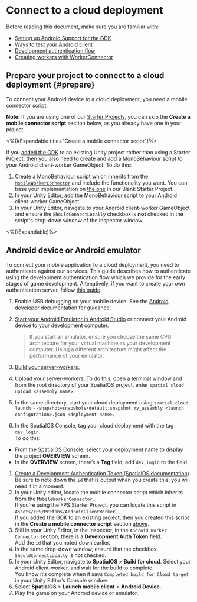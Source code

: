 # Connect to a cloud deployment

Before reading this document, make sure you are familiar with:

* [Setting up Android Support for the GDK]({{urlRoot}}/content/mobile/android/setup)
* [Ways to test your Android client]({{urlRoot}}/content/mobile/android/ways-to-test)
* [Development authentication flow](https://docs.improbable.io/reference/latest/shared/auth/development-authentication)
* [Creating workers with WorkerConnector](https://docs.improbable.io/unity/alpha/content/gameobject/creating-workers-with-workerconnector)

## Prepare your project to connect to a cloud deployment {#prepare}

To connect your Android device to a cloud deployment, you need a mobile connector script.

**Note:** If you are using one of our [Starter Projects]({{urlRoot}}/content/glossary#starter-project), you can skip the **Create a mobile connector script** section below, as you already have one in your project.

<%(#Expandable title="Create a mobile connector script")%>

If you [added the GDK]({{urlRoot}}/content/set-up-new-project) to an existing Unity project rather than using a Starter Project, then you also need to create and add a MonoBehaviour script to your Android client-worker GameObject. To do this:

1. Create a MonoBehaviour script which inherits from the [`MobileWorkerConnector`](https://github.com/spatialos/gdk-for-unity/blob/master/workers/unity/Packages/com.improbable.gdk.mobile/Worker/MobileWorkerConnector.cs) and include the functionality you want. You can base your implementation on [the one](https://github.com/spatialos/gdk-for-unity-blank-project/blob/master/workers/unity/Assets/Scripts/Workers/AndroidClientWorkerConnector.cs) in our Blank Starter Project.
1. In your Unity Editor, add the MonoBehaviour script to your Android client-worker GameObject.
1. In your Unity Editor, navigate to your Android client-worker GameObject and ensure the `ShouldConnectLocally` checkbox is **not** checked in the script's drop-down window of the Inspector window.

<%(/Expandable)%>

## Android device or Android emulator

To connect your mobile application to a cloud deployment, you need to authenticate against our services.
This guide describes how to authenticate using the development authentication flow which we provide for the early stages of game development.
Altenatively, if you want to create your own authentication server, follow [this guide](https://docs.improbable.io/reference/latest/shared/auth/integrate-authentication-platform-sdk).

1. Enable USB debugging on your mobile device. See the [Android developer documentation](https://developer.android.com/studio/debug/dev-options#enable) for guidance.
1. [Start your Android Emulator in Android Studio](https://developer.android.com/studio/run/managing-avds) or connect your Android device to your development computer.

    > If you start an emulator, ensure you choose the same CPU architecture for your virtual machine as your development computer. Using a different architecture might affect the performance of your emulator.

1. [Build your server-workers.]({{urlRoot}}/content/build)
1. Upload your server-workers. To do this, open a terminal window and from the root directory of your SpatialOS project, enter `spatial cloud upload <assembly name>`.
1. In the same directory, start your cloud deployment using `spatial cloud launch --snapshot=snapshots/default.snapshot my_assembly <launch configuration>.json <deployment name>`.
1. In the SpatialOS Console, tag your cloud deployment with the tag `dev_login`. <BR/>
To do this:
  *  From the [SpatialOS Console](https://console.improbable.io/projects), select your deployment name to display the project **OVERVIEW** screen.
  * In the **OVERVIEW** screen, there’s a **Tag** field, add `dev_login` to the field.
1. [Create a Development Authentication Token (SpatialOS documentation)](https://docs.improbable.io/reference/latest/shared/auth/development-authentication#developmentauthenticationtoken-maintenance).<br>
Be sure to note down the `id` that is output when you create this, you will need it in a moment.
1. In your Unity editor, locate the mobile connector script which inherits from the [`MobileWorkerConnector`](https://github.com/spatialos/gdk-for-unity/blob/master/workers/unity/Packages/com.improbable.gdk.mobile/Worker/MobileWorkerConnector.cs).<br>
If you're using the FPS Starter Project, you can locate this script in `Assets/FPS/Prefabs/AndroidClientWorker`.<br>
If you added the GDK to an existing project, then you created this script in the **Create a mobile connector script** section [above](#prepare).<br>
1. Still in your Unity Editor, in the Inspector, in the `Android Worker Connector` section, there is a **Development Auth Token** field.<br>
Add the `id` that you noted down earlier.
1. In the same drop-down window, ensure that the checkbox `ShouldConnectLocally` is not checked.
1. In your Unity Editor, navigate to **SpatialOS** > **Build for cloud**. Select your Android client-worker, and wait for the build to complete. <br/>
You know it’s complete when it says `Completed build for Cloud target` in your Unity Editor’s Console window.
1. Select **SpatialOS** > **Launch mobile client** > **Android Device**.
1. Play the game on your Android device or emulator.